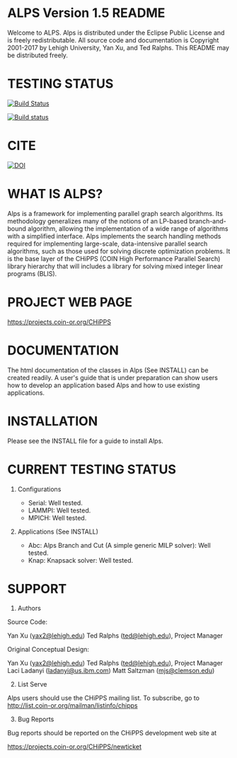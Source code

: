ALPS Version 1.5 README
=======================

Welcome to ALPS. Alps is distributed under the Eclipse Public License and is
freely redistributable. All source code and documentation is Copyright
2001-2017 by Lehigh University, Yan Xu, and Ted Ralphs. This README may be
distributed freely.

TESTING STATUS
==============

[![Build Status](https://travis-ci.org/coin-or/CHiPPS-ALPS.svg?branch=master)](https://travis-ci.org/coin-or/CHiPPS-ALPS)

[![Build status](https://ci.appveyor.com/api/projects/status/aj8ibib6m4sphnwh?svg=true)](https://ci.appveyor.com/project/tkralphs/chipps-alps)

CITE
====

[![DOI](https://zenodo.org/badge/23726893.svg)](https://zenodo.org/badge/latestdoi/23726893)

WHAT IS ALPS?
=============

Alps is a framework for implementing parallel graph search algorithms. Its
methodology generalizes many of the notions of an LP-based branch-and-bound
algorithm, allowing the implementation of a wide range of algorithms with a
simplified interface. Alps implements the search handling methods required for
implementing large-scale, data-intensive parallel search algorithms, such as
those used for solving discrete optimization problems. It is the base layer of
the CHiPPS (COIN High Performance Parallel Search) library hierarchy that will
includes a library for solving mixed integer linear programs (BLIS).

PROJECT WEB PAGE
================

https://projects.coin-or.org/CHiPPS

DOCUMENTATION
=============

The html documentation of the classes in Alps (See INSTALL) can be created
readily. A user's guide that is under preparation can show users how to 
develop an application based Alps and how to use existing applications.

INSTALLATION
============

Please see the INSTALL file for a guide to install Alps.

CURRENT TESTING STATUS
======================

1. Configurations
   - Serial: Well tested.
   - LAMMPI: Well tested.
   - MPICH: Well tested.

2. Applications (See INSTALL)
   - Abc: Alps Branch and Cut (A simple generic MILP solver): Well tested.
   - Knap: Knapsack solver: Well tested.

SUPPORT
=======

1. Authors

Source Code:

Yan Xu (yax2@lehigh.edu)
Ted Ralphs (ted@lehigh.edu), Project Manager

Original Conceptual Design:

Yan Xu (yax2@lehigh.edu)
Ted Ralphs (ted@lehigh.edu), Project Manager
Laci Ladanyi (ladanyi@us.ibm.com)
Matt Saltzman (mjs@clemson.edu)

2. List Serve

Alps users should use the CHiPPS mailing list. To subscribe, go to 
http://list.coin-or.org/mailman/listinfo/chipps

3. Bug Reports

Bug reports should be reported on the CHiPPS development web site at

https://projects.coin-or.org/CHiPPS/newticket
